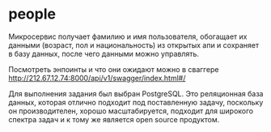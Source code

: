 # people

Микросервис получает фамилию и имя пользователя, обогащает их данными (возраст, пол и национальность) из открытых апи и сохраняет в базу данных, после чего данными можно управлять.

Посмотреть энпоинты и что они ожидают можно в сваггере http://212.67.12.74:8000/api/v1/swagger/index.html#/

Для выполнения задания был выбран PostgreSQL. Это реляционная база данных, которая отлично подходит под поставленную задачу, поскольку он производителен, хорошо масштабируется, подходит для широкого спектра задач и к тому же является open source продуктом.
